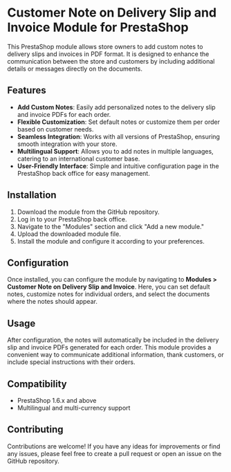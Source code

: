 # Customer Note on Delivery Slip and Invoice Module for PrestaShop

This PrestaShop module allows store owners to add custom notes to delivery slips and invoices in PDF format. It is designed to enhance the communication between the store and customers by including additional details or messages directly on the documents.

## Features

- **Add Custom Notes**: Easily add personalized notes to the delivery slip and invoice PDFs for each order.
- **Flexible Customization**: Set default notes or customize them per order based on customer needs.
- **Seamless Integration**: Works with all versions of PrestaShop, ensuring smooth integration with your store.
- **Multilingual Support**: Allows you to add notes in multiple languages, catering to an international customer base.
- **User-Friendly Interface**: Simple and intuitive configuration page in the PrestaShop back office for easy management.

## Installation

1. Download the module from the GitHub repository.
2. Log in to your PrestaShop back office.
3. Navigate to the "Modules" section and click "Add a new module."
4. Upload the downloaded module file.
5. Install the module and configure it according to your preferences.

## Configuration

Once installed, you can configure the module by navigating to **Modules > Customer Note on Delivery Slip and Invoice**. Here, you can set default notes, customize notes for individual orders, and select the documents where the notes should appear.

## Usage

After configuration, the notes will automatically be included in the delivery slip and invoice PDFs generated for each order. This module provides a convenient way to communicate additional information, thank customers, or include special instructions with their orders.

## Compatibility

- PrestaShop 1.6.x and above
- Multilingual and multi-currency support

## Contributing

Contributions are welcome! If you have any ideas for improvements or find any issues, please feel free to create a pull request or open an issue on the GitHub repository.
